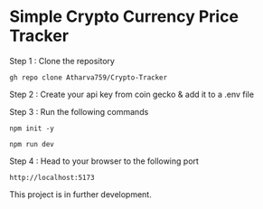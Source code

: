 # Simple Crypto Currency Price Tracker

Step 1 : Clone the repository 

```
gh repo clone Atharva759/Crypto-Tracker
```

Step 2 : Create your api key from coin gecko & add it to a .env file 

Step 3 : Run the following commands

```
npm init -y
```
```
npm run dev
```

Step 4 : Head to your browser to the following port

```
http://localhost:5173
```

This project is in further development.